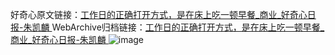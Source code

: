 好奇心原文链接：[工作日的正确打开方式，是在床上吃一顿早餐_商业_好奇心日报-朱凯麟 ](https://www.qdaily.com/articles/9872.html)
WebArchive归档链接：[工作日的正确打开方式，是在床上吃一顿早餐_商业_好奇心日报-朱凯麟 ](http://web.archive.org/web/20161115110013/http://www.qdaily.com:80/articles/9872.html)
![image](http://ww3.sinaimg.cn/large/007d5XDply1g3vgy5pqfcj30u05kd7wh)